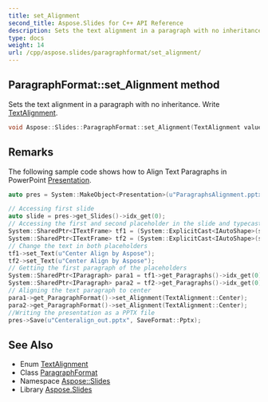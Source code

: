 ```yaml
---
title: set_Alignment
second_title: Aspose.Slides for C++ API Reference
description: Sets the text alignment in a paragraph with no inheritance. Write TextAlignment.
type: docs
weight: 14
url: /cpp/aspose.slides/paragraphformat/set_alignment/
---
```

## ParagraphFormat::set_Alignment method


Sets the text alignment in a paragraph with no inheritance. Write [TextAlignment](../../textalignment/).

```cpp
void Aspose::Slides::ParagraphFormat::set_Alignment(TextAlignment value) override
```

## Remarks


The following sample code shows how to Align Text Paragraphs in PowerPoint [Presentation](../../presentation/). 
```cpp
auto pres = System::MakeObject<Presentation>(u"ParagraphsAlignment.pptx");

// Accessing first slide
auto slide = pres->get_Slides()->idx_get(0);
// Accessing the first and second placeholder in the slide and typecasting it as AutoShape
System::SharedPtr<ITextFrame> tf1 = (System::ExplicitCast<IAutoShape>(slide->get_Shapes()->idx_get(0)))->get_TextFrame();
System::SharedPtr<ITextFrame> tf2 = (System::ExplicitCast<IAutoShape>(slide->get_Shapes()->idx_get(1)))->get_TextFrame();
// Change the text in both placeholders
tf1->set_Text(u"Center Align by Aspose");
tf2->set_Text(u"Center Align by Aspose");
// Getting the first paragraph of the placeholders
System::SharedPtr<IParagraph> para1 = tf1->get_Paragraphs()->idx_get(0);
System::SharedPtr<IParagraph> para2 = tf2->get_Paragraphs()->idx_get(0);
// Aligning the text paragraph to center
para1->get_ParagraphFormat()->set_Alignment(TextAlignment::Center);
para2->get_ParagraphFormat()->set_Alignment(TextAlignment::Center);
//Writing the presentation as a PPTX file
pres->Save(u"Centeralign_out.pptx", SaveFormat::Pptx);
```

## See Also

* Enum [TextAlignment](../../textalignment/)
* Class [ParagraphFormat](../)
* Namespace [Aspose::Slides](../../)
* Library [Aspose.Slides](../../../)
